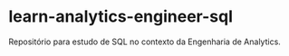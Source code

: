 # learn-analytics-engineer-sql
Repositório para estudo de SQL no contexto da Engenharia de Analytics.
